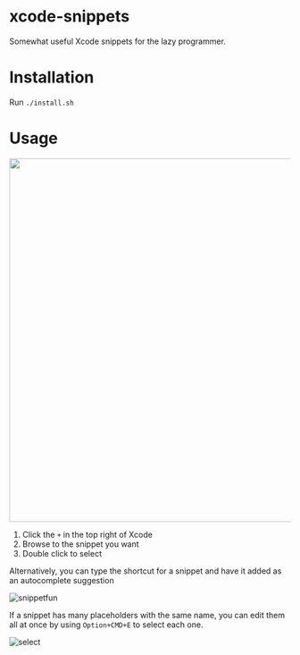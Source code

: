 # xcode-snippets
Somewhat useful Xcode snippets for the lazy programmer.

# Installation

Run `./install.sh`

# Usage

<img width="650" alt="" src="https://user-images.githubusercontent.com/643865/66077871-1d9b3000-e51e-11e9-81b9-307e5e8655e6.png">
  
1. Click the `+` in the top right of Xcode
2. Browse to the snippet you want
3. Double click to select

Alternatively, you can type the shortcut for a snippet and have it added as an autocomplete suggestion

![snippetfun](https://user-images.githubusercontent.com/643865/66077905-34da1d80-e51e-11e9-84f6-3df4f628c4d0.gif)
  
If a snippet has many placeholders with the same name, you can edit them all at once by using `Option+CMD+E` to select each one.

![select](https://user-images.githubusercontent.com/643865/66078055-8387b780-e51e-11e9-82dc-2bacdf4c4c81.gif)
